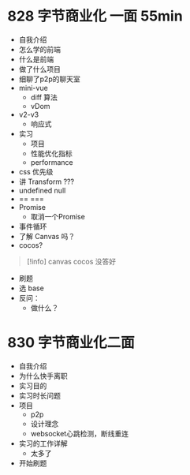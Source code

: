 # 828 字节商业化 一面 55min
- 自我介绍
- 怎么学的前端
- 什么是前端
- 做了什么项目
- 细聊了p2p的聊天室
- mini-vue 
	- diff 算法
	- vDom
- v2-v3
	- 响应式
- 实习
	- 项目
	- 性能优化指标
	- performance
- css 优先级
- 讲 Transform ???
- undefined null
- == === 
- Promise
	- 取消一个Promise
- 事件循环      
- 了解 Canvas 吗？
- cocos?
>[!info]
>canvas cocos 没答好

- 刷题
- 选 base
- 反问：
	- 做什么？

# 830 字节商业化二面

- 自我介绍
- 为什么快手离职
- 实习目的
- 实习时长问题
- 项目
	- p2p 
	- 设计理念
	- websocket心跳检测，断线重连
- 实习的工作详解
	- 太多了
- 开始刷题